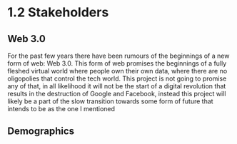 # 1.2 Stakeholders

## Web 3.0

For the past few years there have been rumours of the beginnings of a new form of web: Web 3.0. This form of web promises the beginnings of a fully fleshed virtual world where people own their own data, where there are no oligopolies that control the tech world. This project is not going to promise any of that, in all likelihood it will not be the start of a digital revolution that results in the destruction of Google and Facebook, instead this project will likely be a part of the slow transition towards some form of future that intends to be as the one I mentioned&#x20;

## Demographics
